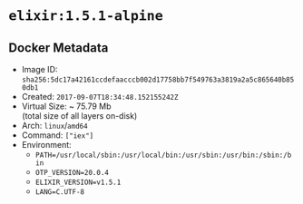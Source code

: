 # `elixir:1.5.1-alpine`

## Docker Metadata

- Image ID: `sha256:5dc17a42161ccdefaacccb002d17758bb7f549763a3819a2a5c865640b850db1`
- Created: `2017-09-07T18:34:48.152155242Z`
- Virtual Size: ~ 75.79 Mb  
  (total size of all layers on-disk)
- Arch: `linux`/`amd64`
- Command: `["iex"]`
- Environment:
  - `PATH=/usr/local/sbin:/usr/local/bin:/usr/sbin:/usr/bin:/sbin:/bin`
  - `OTP_VERSION=20.0.4`
  - `ELIXIR_VERSION=v1.5.1`
  - `LANG=C.UTF-8`

